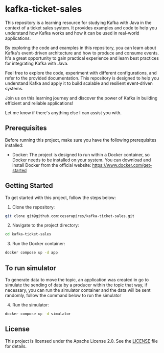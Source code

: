 # kafka-ticket-sales

This repository is a learning resource for studying Kafka with Java in the context of a ticket sales system. It provides examples and code to help you understand how Kafka works and how it can be used in real-world applications.

By exploring the code and examples in this repository, you can learn about Kafka's event-driven architecture and how to produce and consume events. It's a great opportunity to gain practical experience and learn best practices for integrating Kafka with Java.

Feel free to explore the code, experiment with different configurations, and refer to the provided documentation. This repository is designed to help you understand Kafka and apply it to build scalable and resilient event-driven systems.

Join us on this learning journey and discover the power of Kafka in building efficient and reliable applications!

Let me know if there's anything else I can assist you with.

## Prerequisites

Before running this project, make sure you have the following prerequisites installed:

 * Docker: The project is designed to run within a Docker container, so Docker needs to be installed on your system. You can download and install Docker from the official website: https://www.docker.com/get-started

## Getting Started

To get started with this project, follow the steps below:

1. Clone the repository:
```bash
git clone git@github.com:cesarapires/kafka-ticket-sales.git
```

2. Navigate to the project directory:
```bash
cd kafka-ticket-sales
```

3. Run the Docker container:
```bash
docker compose up -d app
```

## To run simulator

To generate data to move the topic, an application was created in go to simulate the sending of data by a producer within the topic that way, if necessary, you can run the simulator container and the data will be sent randomly, follow the command below to run the simulator

4. Run the simulator:
```bash
docker compose up -d simulator
```

 ## License
This project is licensed under the Apache License 2.0. See the [LICENSE](LICENSE) file for details.
